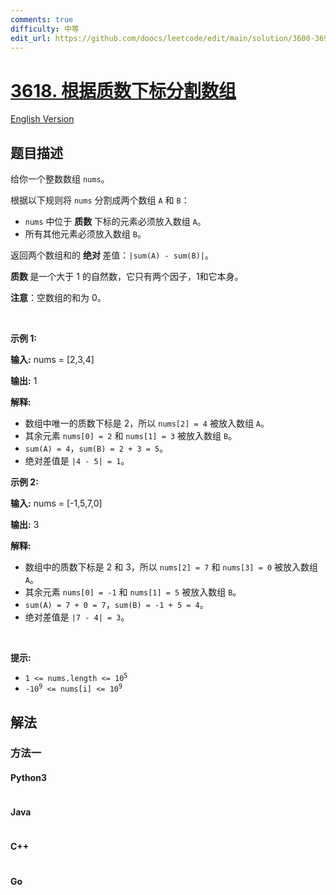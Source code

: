 ```yaml
---
comments: true
difficulty: 中等
edit_url: https://github.com/doocs/leetcode/edit/main/solution/3600-3699/3618.Split%20Array%20by%20Prime%20Indices/README.md
---
```


<!-- problem:start -->

# [3618. 根据质数下标分割数组](https://leetcode.cn/problems/split-array-by-prime-indices)

[English Version](/solution/3600-3699/3618.Split%20Array%20by%20Prime%20Indices/README_EN.md)

## 题目描述

<!-- description:start -->

<p>给你一个整数数组 <code>nums</code>。</p>

<p>根据以下规则将 <code>nums</code> 分割成两个数组 <code>A</code> 和 <code>B</code>：</p>

<ul>
	<li><code>nums</code> 中位于&nbsp;<strong>质数 </strong>下标的元素必须放入数组 <code>A</code>。</li>
	<li>所有其他元素必须放入数组 <code>B</code>。</li>
</ul>

<p>返回两个数组和的&nbsp;<strong>绝对&nbsp;</strong>差值：<code>|sum(A) - sum(B)|</code>。</p>

<p><strong>质数&nbsp;</strong>是一个大于 1 的自然数，它只有两个因子，1和它本身。</p>

<p><strong>注意</strong>：空数组的和为 0。</p>

<p>&nbsp;</p>

<p><strong class="example">示例 1:</strong></p>

<div class="example-block">
<p><strong>输入:</strong> <span class="example-io">nums = [2,3,4]</span></p>

<p><strong>输出:</strong> <span class="example-io">1</span></p>

<p><strong>解释:</strong></p>

<ul>
	<li>数组中唯一的质数下标是 2，所以 <code>nums[2] = 4</code> 被放入数组 <code>A</code>。</li>
	<li>其余元素 <code>nums[0] = 2</code> 和 <code>nums[1] = 3</code> 被放入数组 <code>B</code>。</li>
	<li><code>sum(A) = 4</code>，<code>sum(B) = 2 + 3 = 5</code>。</li>
	<li>绝对差值是 <code>|4 - 5| = 1</code>。</li>
</ul>
</div>

<p><strong class="example">示例 2:</strong></p>

<div class="example-block">
<p><strong>输入:</strong> <span class="example-io">nums = [-1,5,7,0]</span></p>

<p><strong>输出:</strong> <span class="example-io">3</span></p>

<p><strong>解释:</strong></p>

<ul>
	<li>数组中的质数下标是 2 和 3，所以 <code>nums[2] = 7</code> 和 <code>nums[3] = 0</code> 被放入数组 <code>A</code>。</li>
	<li>其余元素 <code>nums[0] = -1</code> 和 <code>nums[1] = 5</code> 被放入数组 <code>B</code>。</li>
	<li><code>sum(A) = 7 + 0 = 7</code>，<code>sum(B) = -1 + 5 = 4</code>。</li>
	<li>绝对差值是 <code>|7 - 4| = 3</code>。</li>
</ul>
</div>

<p>&nbsp;</p>

<p><strong>提示:</strong></p>

<ul>
	<li><code>1 &lt;= nums.length &lt;= 10<sup>5</sup></code></li>
	<li><code>-10<sup>9</sup> &lt;= nums[i] &lt;= 10<sup>9</sup></code></li>
</ul>

<!-- description:end -->

## 解法

<!-- solution:start -->

### 方法一

<!-- tabs:start -->

#### Python3

```python

```

#### Java

```java

```

#### C++

```cpp

```

#### Go

```go

```

<!-- tabs:end -->

<!-- solution:end -->

<!-- problem:end -->
